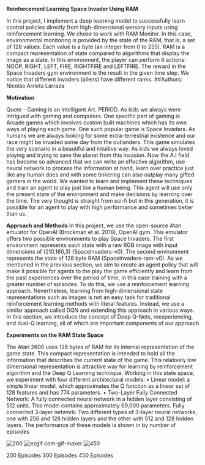 **Reinforcement Learning Space Invader Using RAM**

In this project, I implement a deep learning model to successfully learn control policies directly from high-dimensional sensory inputs using reinforcement learning. We chose to work with RAM Monitor. In this case, environmental monitoring is provided by the state of the RAM, that is, a set of 128 values. Each value is a byte (an integer from 0 to 255). RAM is a compact representation of state compared to algorithms that display the image as a state. In this environment, the player can perform 6 actions: NOOP, RIGHT, LEFT, FIRE, RIGHTFIRE and LEFTFIRE. The reward in the Space Invaders gym environment is the result in the given time step. We notice that different invaders (aliens) have different ranks. 
##Authors: Nicolás Arrieta Larraza

**Motivation**

Quote - Gaming is an Intelligent Art. PERIOD.
As kids we always were intrigued with gaming and computers. One specific part of gaming is 
Arcade games which involves custom built machines which has its own ways of playing each 
game. One such popular game is Space Invaders. As humans we are always looking for some 
extra-terrestrial existence and our race might be invaded some day from the outlanders. This 
game simulates the very scenario in a beautiful and intuitive way. As kids we always loved 
playing and trying to save the planet from this invasion.
Now the A.I field has become so advanced that we can write an effective algorithm, use neural 
network to process the information at hand, learn over practice just like any human does and 
with some tinkering can also outplay many gifted gamers in the world.
We wanted to learn and implement these techniques and train an agent to play just like a human 
being. This agent will use only the present state of the environment and make decisions by 
learning over the time. The very thought is straight from sci-fi but in this generation, it is 
possible for an agent to play with high performance and sometimes better than us.


**Approach and Methods**
In this project, we use the open-source Atari emulator for OpenAI (Brockman et al. 2016), 
OpenAI gym. This emulator offers two possible environments to play Space Invaders. 
The first environment represents each state with a raw RGB image with input dimensions of 
(210,160,3) (SpaceInvaders-v0).
The second environment represents the state of 128 byte RAM (SpaceInvaders-ram-v0). 
As we mentioned in the previous section, we aim to create an agent policy that will make it 
possible for agents to the play the game efficiently and learn from the past experiences over the 
period of time, in this case training with a greater number of episodes. To do this, we use a 
reinforcement learning approach. Nevertheless, learning from high-dimensional state 
representations such as images is not an easy task for traditional reinforcement learning methods 
with literal features. Instead, we use a similar approach called DQN and extending this approach 
in various ways. In this section, we introduce the concept of Deep Q-Nets, reexperiencing, and 
dual-Q learning, all of which are important components of our approach


**Experiments on the RAM State Space**
 
The Atari 2600 uses 128 bytes of RAM for its internal representation of the game state. This 
compact representation is intended to hold all the information that describes the current state of 
the game. This relatively low dimensional representation is attractive way for learning by 
reinforcement algorithm and the Deep Q Learning technique. Working in this state space, we 
experiment with four different architectural models:
• Linear model: a simple linear model, which approximates the Q function as a linear set of 128 
features and has 774 parameters.
• Two-Layer Fully Connected Network: A fully connected neural network in a hidden layer 
consisting of 512 units. This model contains approximately 69,000 parameters.
Fully connected 3-layer network: Two different types of 3-layer neural networks, one with 256 
and 128 hidden layers and the other with 512 and 128 hidden layers.
The performance of these models is shown in by number of episodes




![200](https://user-images.githubusercontent.com/70255794/175225037-63d3b173-1c03-46a7-a2db-e64b65fa7a14.gif)
![ezgif com-gif-maker](https://user-images.githubusercontent.com/70255794/175225069-777ff7b7-0cc4-4265-bd61-cb3aa8a39fac.gif)
![450](https://user-images.githubusercontent.com/70255794/175225118-822df131-1cde-4148-b843-16f18f18b49d.gif)


200 Episodes                300 Episodes                450 Episodes
